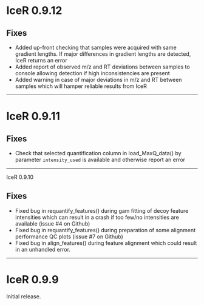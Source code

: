 # IceR 0.9.12

## Fixes

* Added up-front checking that samples were acquired with same gradient lengths. If major differences in gradient lengths are detected, IceR returns an error
* Added report of observed m/z and RT deviations between samples to console allowing detection if high inconsistencies are present
* Added warning in case of major deviations in m/z and RT between samples which will hamper reliable results from IceR

---

# IceR 0.9.11

## Fixes

* Check that selected quantification column in load_MaxQ_data() by parameter `intensity_used` is available and otherwise report an error

---

IceR 0.9.10

## Fixes

* Fixed bug in requantify_features() during gam fitting of decoy feature intensities which can result in a crash if too few/no intensities are available (issue #4 on Github)
* Fixed bug in requantify_features() during preparation of some alignment performance QC plots (issue #7 on Github)
* Fixed bug in align_features() during feature alignment which could result in an unhandled error.

---

# IceR 0.9.9

Initial release.
